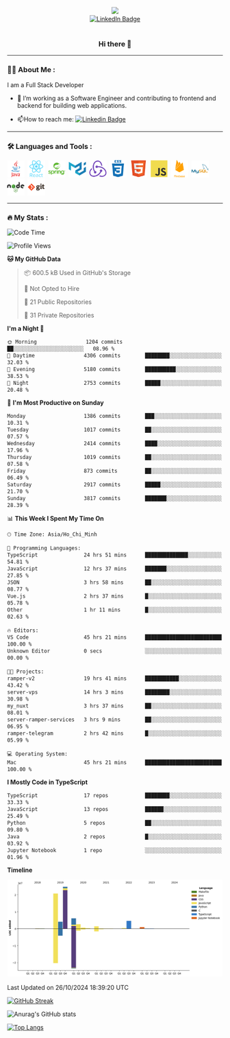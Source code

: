 <div id="header" align="center">
  <img src="https://media.giphy.com/media/bGgsc5mWoryfgKBx1u/giphy.gif" width="100"/>
  <div id="badges">
    <a href="https://www.linkedin.com/in/bao-le-5280601ab/">
      <img src="https://img.shields.io/badge/LinkedIn-blue?style=for-the-badge&logo=linkedin&logoColor=white" alt="LinkedIn Badge"/>
    </a>
  </div>
  <img src="https://komarev.com/ghpvc/?username=nighD&style=flat-square&color=blue" alt=""/>
  <h3>
    Hi there 👋
  </h3>
</div>

---

### :woman_technologist: About Me :
I am a Full Stack Developer

- :telescope: I’m working as a Software Engineer and contributing to frontend and backend for building web applications.

- :mailbox:How to reach me: [![Linkedin Badge](https://img.shields.io/badge/-kakbar-blue?style=flat&logo=Linkedin&logoColor=white)](https://www.linkedin.com/in/bao-le-5280601ab/)

---

### :hammer_and_wrench: Languages and Tools :
<div>
  <img src="https://github.com/devicons/devicon/blob/master/icons/java/java-original-wordmark.svg" title="Java" alt="Java" width="40" height="40"/>&nbsp;
  <img src="https://github.com/devicons/devicon/blob/master/icons/react/react-original-wordmark.svg" title="React" alt="React" width="40" height="40"/>&nbsp;
  <img src="https://github.com/devicons/devicon/blob/master/icons/spring/spring-original-wordmark.svg" title="Spring" alt="Spring" width="40" height="40"/>&nbsp;
  <img src="https://github.com/devicons/devicon/blob/master/icons/materialui/materialui-original.svg" title="Material UI" alt="Material UI" width="40" height="40"/>&nbsp;
  <img src="https://github.com/devicons/devicon/blob/master/icons/redux/redux-original.svg" title="Redux" alt="Redux " width="40" height="40"/>&nbsp;
  <img src="https://github.com/devicons/devicon/blob/master/icons/css3/css3-plain-wordmark.svg"  title="CSS3" alt="CSS" width="40" height="40"/>&nbsp;
  <img src="https://github.com/devicons/devicon/blob/master/icons/html5/html5-original.svg" title="HTML5" alt="HTML" width="40" height="40"/>&nbsp;
  <img src="https://github.com/devicons/devicon/blob/master/icons/javascript/javascript-original.svg" title="JavaScript" alt="JavaScript" width="40" height="40"/>&nbsp;
  <img src="https://github.com/devicons/devicon/blob/master/icons/firebase/firebase-plain-wordmark.svg" title="Firebase" alt="Firebase" width="40" height="40"/>&nbsp;
  <img src="https://github.com/devicons/devicon/blob/master/icons/mysql/mysql-original-wordmark.svg" title="MySQL"  alt="MySQL" width="40" height="40"/>&nbsp;
  <img src="https://github.com/devicons/devicon/blob/master/icons/nodejs/nodejs-original-wordmark.svg" title="NodeJS" alt="NodeJS" width="40" height="40"/>&nbsp;
  <img src="https://github.com/devicons/devicon/blob/master/icons/git/git-original-wordmark.svg" title="Git" **alt="Git" width="40" height="40"/>
</div>

---

### :fire: My Stats :

<!--START_SECTION:waka-->
![Code Time](http://img.shields.io/badge/Code%20Time-3%2C729%20hrs%2019%20mins-blue)

![Profile Views](http://img.shields.io/badge/Profile%20Views-1-blue)

**🐱 My GitHub Data** 

> 📦 600.5 kB Used in GitHub's Storage 
 > 
> 🚫 Not Opted to Hire
 > 
> 📜 21 Public Repositories 
 > 
> 🔑 31 Private Repositories 
 > 
**I'm a Night 🦉** 

```text
🌞 Morning                1204 commits        ██░░░░░░░░░░░░░░░░░░░░░░░   08.96 % 
🌆 Daytime                4306 commits        ████████░░░░░░░░░░░░░░░░░   32.03 % 
🌃 Evening                5180 commits        ██████████░░░░░░░░░░░░░░░   38.53 % 
🌙 Night                  2753 commits        █████░░░░░░░░░░░░░░░░░░░░   20.48 % 
```
📅 **I'm Most Productive on Sunday** 

```text
Monday                   1386 commits        ███░░░░░░░░░░░░░░░░░░░░░░   10.31 % 
Tuesday                  1017 commits        ██░░░░░░░░░░░░░░░░░░░░░░░   07.57 % 
Wednesday                2414 commits        ████░░░░░░░░░░░░░░░░░░░░░   17.96 % 
Thursday                 1019 commits        ██░░░░░░░░░░░░░░░░░░░░░░░   07.58 % 
Friday                   873 commits         ██░░░░░░░░░░░░░░░░░░░░░░░   06.49 % 
Saturday                 2917 commits        █████░░░░░░░░░░░░░░░░░░░░   21.70 % 
Sunday                   3817 commits        ███████░░░░░░░░░░░░░░░░░░   28.39 % 
```


📊 **This Week I Spent My Time On** 

```text
🕑︎ Time Zone: Asia/Ho_Chi_Minh

💬 Programming Languages: 
TypeScript               24 hrs 51 mins      ██████████████░░░░░░░░░░░   54.81 % 
JavaScript               12 hrs 37 mins      ███████░░░░░░░░░░░░░░░░░░   27.85 % 
JSON                     3 hrs 58 mins       ██░░░░░░░░░░░░░░░░░░░░░░░   08.77 % 
Vue.js                   2 hrs 37 mins       █░░░░░░░░░░░░░░░░░░░░░░░░   05.78 % 
Other                    1 hr 11 mins        █░░░░░░░░░░░░░░░░░░░░░░░░   02.63 % 

🔥 Editors: 
VS Code                  45 hrs 21 mins      █████████████████████████   100.00 % 
Unknown Editor           0 secs              ░░░░░░░░░░░░░░░░░░░░░░░░░   00.00 % 

🐱‍💻 Projects: 
ramper-v2                19 hrs 41 mins      ███████████░░░░░░░░░░░░░░   43.42 % 
server-vps               14 hrs 3 mins       ████████░░░░░░░░░░░░░░░░░   30.98 % 
my_nuxt                  3 hrs 37 mins       ██░░░░░░░░░░░░░░░░░░░░░░░   08.01 % 
server-ramper-services   3 hrs 9 mins        ██░░░░░░░░░░░░░░░░░░░░░░░   06.95 % 
ramper-telegram          2 hrs 42 mins       █░░░░░░░░░░░░░░░░░░░░░░░░   05.99 % 

💻 Operating System: 
Mac                      45 hrs 21 mins      █████████████████████████   100.00 % 
```

**I Mostly Code in TypeScript** 

```text
TypeScript               17 repos            ████████░░░░░░░░░░░░░░░░░   33.33 % 
JavaScript               13 repos            ██████░░░░░░░░░░░░░░░░░░░   25.49 % 
Python                   5 repos             ██░░░░░░░░░░░░░░░░░░░░░░░   09.80 % 
Java                     2 repos             █░░░░░░░░░░░░░░░░░░░░░░░░   03.92 % 
Jupyter Notebook         1 repo              ░░░░░░░░░░░░░░░░░░░░░░░░░   01.96 % 
```



**Timeline**

![Lines of Code chart](https://raw.githubusercontent.com/nighD/nighD/main/assets/bar_graph.png)


 Last Updated on 26/10/2024 18:39:20 UTC
<!--END_SECTION:waka-->

[![GitHub Streak](http://github-readme-streak-stats.herokuapp.com?user=nighD&theme=dark&border_radius=4.7&mode=weekly)](https://git.io/streak-stats)

![Anurag's GitHub stats](https://github-readme-stats.vercel.app/api?username=nighD&show_icons=true&theme=radical)

[![Top Langs](https://github-readme-stats.vercel.app/api/top-langs/?username=nighD&layout=compact&theme=vision-friendly-dark)](https://github.com/anuraghazra/github-readme-stats)

<!--
**nighD/nighD** is a ✨ _special_ ✨ repository because its `README.md` (this file) appears on your GitHub profile.


Here are some ideas to get you started:

- 🔭 I’m currently working on ...
- 🌱 I’m currently learning ...
- 👯 I’m looking to collaborate on ...
- 🤔 I’m looking for help with ...
- 💬 Ask me about ...
- 📫 How to reach me: ...
- 😄 Pronouns: ...
- ⚡ Fun fact: ...
-->
